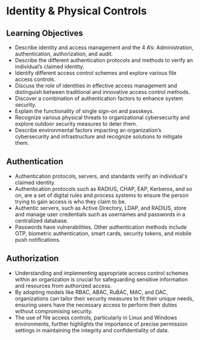 # Identity & Physical Controls

## Learning Objectives
- Describe identity and access management and the 4 A’s: Administration, authentication, authorization, and audit.
- Describe the different authentication protocols and methods to verify an individual’s claimed identity.
- Identify different access control schemes and explore various file access controls.
- Discuss the role of identities in effective access management and distinguish between traditional and innovative access control methods.
- Discover a combination of authentication factors to enhance system security.
- Explain the functionality of single sign-on and passkeys.
- Recognize various physical threats to organizational cybersecurity and explore outdoor security measures to deter them.
- Describe environmental factors impacting an organization’s cybersecurity and infrastructure and recognize solutions to mitigate them.

## Authentication

- Authentication protocols, servers, and standards verify an individual's claimed identity.
- Authentication protocols such as RADIUS, CHAP, EAP, Kerberos, and so on, are a set of digital rules and process systems to ensure the person trying to gain access is who they claim to be.
- Authentic servers, such as Active Directory, LDAP, and RADIUS, store and manage user credentials such as usernames and passwords in a centralized database.
- Passwords have vulnerabilities. Other authentication methods include OTP, biometric authentication, smart cards, security tokens, and mobile push notifications.

## Authorization

- Understanding and implementing appropriate access control schemes within an organization is crucial for safeguarding sensitive information and resources from authorized access.
- By adopting models like RBAC, ABAC, RuBAC, MAC, and DAC, organizations can tailor their security measures to fit their unique needs, ensuring users have the necessary access to perform their duties without compromising security.
- The use of file access controls, particularly in Linux and Windows environments, further highlights the importance of precise permission settings in maintaining the integrity and confidentiality of data.
